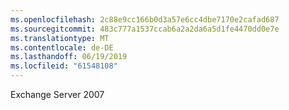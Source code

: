 ```yaml
---
ms.openlocfilehash: 2c88e9cc166b0d3a57e6cc4dbe7170e2cafad687
ms.sourcegitcommit: 483c777a1537ccab6a2a2da6a5d1fe4470dd0e7e
ms.translationtype: MT
ms.contentlocale: de-DE
ms.lasthandoff: 06/19/2019
ms.locfileid: "61548108"
---
```

Exchange Server 2007